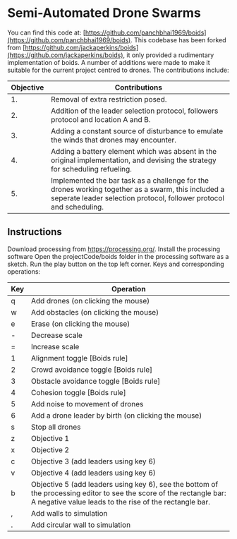 # Semi-Automated Drone Swarms

You can find this code at: [https://github.com/panchbhai1969/boids](https://github.com/panchbhai1969/boids). This codebase has been forked from [https://github.com/jackaperkins/boids](https://github.com/jackaperkins/boids), it only provided a rudimentary implementation of boids. A number of additions were made to make it suitable for the current project centred to drones. The contributions include: 


|  Objective | Contributions  |
|---|---|
| 1.  | Removal of extra restriction posed.  |
| 2.  | Addition of the leader selection protocol, followers protocol and location A and B. |
| 3.  | Adding a constant source of disturbance to emulate the winds that drones may encounter.  |
| 4.  | Adding a battery element which was absent in the original implementation, and devising the strategy for scheduling refueling.|
| 5.  | Implemented the bar task as a challenge for the drones working together as a swarm, this included a seperate leader selection protocol, follower protocol and scheduling.|


## Instructions

Download processing from https://processing.org/.
Install the processing software
Open the projectCode/boids folder in the processing software as a sketch.
Run the play button on the top left corner.
Keys and corresponding operations:

|Key| Operation|
|---|---|
|q|Add drones (on clicking the mouse)|
|w|Add obstacles (on clicking the mouse)|
|e|Erase  (on clicking the mouse)|
|-|Decrease scale|
|=|Increase scale|
|1|Alignment toggle [Boids rule]|
|2|Crowd avoidance toggle [Boids rule]|
|3|Obstacle avoidance toggle [Boids rule]|
|4 |Cohesion toggle [Boids rule]|
|5|Add noise to movement of drones|
|6|Add a drone leader by birth  (on clicking the mouse)|
|s|Stop all drones|
|z|Objective 1 |
|x|Objective 2|
|c|Objective 3 (add leaders using key 6)|
|v |Objective 4 (add leaders using key 6)|
|b|Objective 5 (add leaders using key 6), see the bottom of the processing editor to see the score of the rectangle bar: A negative value leads to the rise of the rectangle bar.|
|,|Add walls to simulation|
|.|Add circular wall to simulation|
